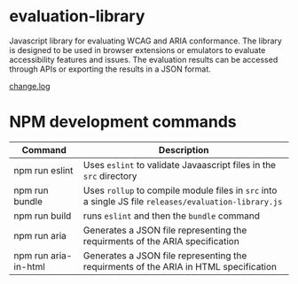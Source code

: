 # evaluation-library
Javascript library for evaluating WCAG and ARIA conformance.  The library is designed to be used in browser extensions or emulators to evaluate accessibility features and issues.  The evaluation results can be accessed through APIs or exporting the results in a JSON format.

[change.log](openajax_a11y/release-notes.md)

# NPM development commands

| Command         | Description |
| --------------- | ----------- |
| npm run eslint  | Uses `eslint` to validate Javaascript files in the `src` directory |
| npm run bundle  | Uses `rollup` to compile module files in `src` into a single JS file `releases/evaluation-library.js` |        |
| npm run build   | runs `eslint` and then the `bundle` command   |
| npm run aria   | Generates a JSON file representing the requirments of the ARIA specification   |
| npm run aria-in-html   | Generates a JSON file representing the requirments of the ARIA in HTML specification   |

